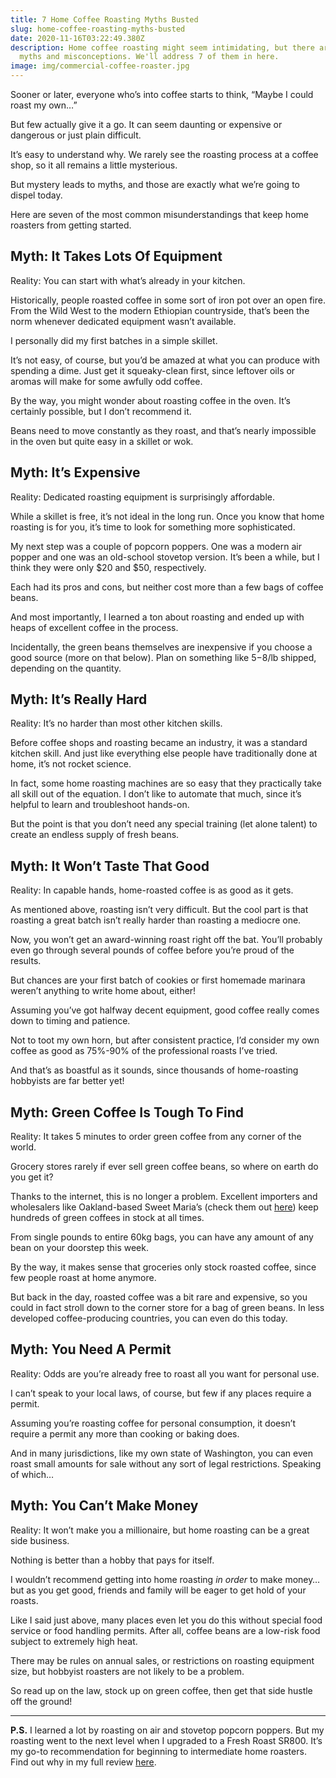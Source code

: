 ```yaml
---
title: 7 Home Coffee Roasting Myths Busted
slug: home-coffee-roasting-myths-busted
date: 2020-11-16T03:22:49.380Z
description: Home coffee roasting might seem intimidating, but there are lots of
  myths and misconceptions. We'll address 7 of them in here.
image: img/commercial-coffee-roaster.jpg
---
```

Sooner or later, everyone who’s into coffee starts to think, “Maybe I could roast my own…”

But few actually give it a go. It can seem daunting or expensive or dangerous or just plain difficult.

It’s easy to understand why. We rarely see the roasting process at a coffee shop, so it all remains a little mysterious.

But mystery leads to myths, and those are exactly what we’re going to dispel today.

Here are seven of the most common misunderstandings that keep home roasters from getting started.

## Myth: It Takes Lots Of Equipment
Reality: You can start with what’s already in your kitchen. 

Historically, people roasted coffee in some sort of iron pot over an open fire. From the Wild West to the modern Ethiopian countryside, that’s been the norm whenever dedicated equipment wasn’t available.

I personally did my first batches in a simple skillet.

It’s not easy, of course, but you’d be amazed at what you can produce with spending a dime. Just get it squeaky-clean first, since leftover oils or aromas will make for some awfully odd coffee.

By the way, you might wonder about roasting coffee in the oven. It’s certainly possible, but I don’t recommend it. 

Beans need to move constantly as they roast, and that’s nearly impossible in the oven but quite easy in a skillet or wok.

## Myth: It’s Expensive
Reality: Dedicated roasting equipment is surprisingly affordable.

While a skillet is free, it’s not ideal in the long run. Once you know that home roasting is for you, it’s time to look for something more sophisticated.

My next step was a couple of popcorn poppers. One was a modern air popper and one was an old-school stovetop version. It’s been a while, but I think they were only $20 and $50, respectively.

Each had its pros and cons, but neither cost more than a few bags of coffee beans.

And most importantly, I learned a ton about roasting and ended up with heaps of excellent coffee in the process.

Incidentally, the green beans themselves are inexpensive if you choose a good source (more on that below). Plan on something like $5-$8/lb shipped, depending on the quantity. 

## Myth: It’s Really Hard
Reality: It’s no harder than most other kitchen skills.

Before coffee shops and roasting became an industry, it was a standard kitchen skill. And just like everything else people have traditionally done at home, it’s not rocket science.

In fact, some home roasting machines are so easy that they practically take all skill out of the equation. I don’t like to automate that much, since it’s helpful to learn and troubleshoot hands-on.

But the point is that you don’t need any special training (let alone talent) to create an endless supply of fresh beans.

## Myth: It Won’t Taste That Good
Reality: In capable hands, home-roasted coffee is as good as it gets.

As mentioned above, roasting isn’t very difficult. But the cool part is that roasting a great batch isn’t really harder than roasting a mediocre one.

Now, you won’t get an award-winning roast right off the bat. You’ll probably even go through several pounds of coffee before you’re proud of the results.

But chances are your first batch of cookies or first homemade marinara weren’t anything to write home about, either!

Assuming you’ve got halfway decent equipment, good coffee really comes down to timing and patience.

Not to toot my own horn, but after consistent practice, I’d consider my own coffee as good as 75%-90% of the professional roasts I’ve tried. 

And that’s as boastful as it sounds, since thousands of home-roasting hobbyists are far better yet!

## Myth: Green Coffee Is Tough To Find
Reality: It takes 5 minutes to order green coffee from any corner of the world.

Grocery stores rarely if ever sell green coffee beans, so where on earth do you get it?

Thanks to the internet, this is no longer a problem. Excellent importers and wholesalers like Oakland-based Sweet Maria’s (check them out [here](https://www.sweetmarias.com/green-coffee.html)) keep hundreds of green coffees in stock at all times.

From single pounds to entire 60kg bags, you can have any amount of any bean on your doorstep this week. 

By the way, it makes sense that groceries only stock roasted coffee, since few people roast at home anymore. 

But back in the day, roasted coffee was a bit rare and expensive, so you could in fact stroll down to the corner store for a bag of green beans. In less developed coffee-producing countries, you can even do this today.

## Myth: You Need A Permit
Reality: Odds are you’re already free to roast all you want for personal use.

I can’t speak to your local laws, of course, but few if any places require a permit.

Assuming you’re roasting coffee for personal consumption, it doesn’t require a permit any more than cooking or baking does.

And in many jurisdictions, like my own state of Washington, you can even roast small amounts for sale without any sort of legal restrictions. Speaking of which…

## Myth: You Can’t Make Money
Reality: It won’t make you a millionaire, but home roasting can be a great side business.

Nothing is better than a hobby that pays for itself.

I wouldn’t recommend getting into home roasting *in order* to make money…but as you get good, friends and family will be eager to get hold of your roasts.

Like I said just above, many places even let you do this without special food service or food handling permits. After all, coffee beans are a low-risk food subject to extremely high heat.

There may be rules on annual sales, or restrictions on roasting equipment size, but hobbyist roasters are not likely to be a problem.

So read up on the law, stock up on green coffee, then get that side hustle off the ground!
---
**P.S.** I learned a lot by roasting on air and stovetop popcorn poppers. But my roasting went to the next level when I upgraded to a Fresh Roast SR800. It’s my go-to recommendation for beginning to intermediate home roasters. Find out why in my full review [here](https://thebolderbrew.com/fresh-roast-sr800-review).

